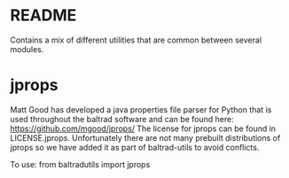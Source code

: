 README
======

Contains a mix of different utilities that are common between several modules.


jprops
=====================================
Matt Good has developed a java properties file parser for Python that is used throughout the
baltrad software and can be found here: https://github.com/mgood/jprops/
The license for jprops can be found in LICENSE.jprops.
Unfortunately there are not many prebuilt distributions of jprops so we have added it as part
of baltrad-utils to avoid conflicts.

To use:
  from baltradutils import jprops






